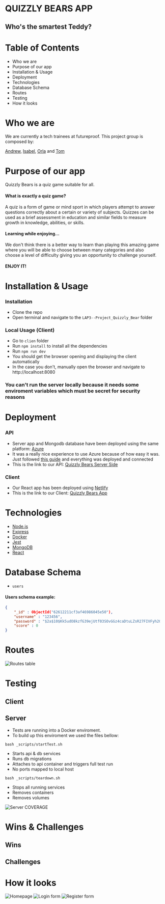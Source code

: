 # QUIZZLY BEARS APP
## Who's the smartest Teddy?

# Table of Contents

- Who we are
- Purpose of our app
- Installation & Usage
- Deployment
- Technologies
- Database Schema
- Routes
- Testing
- How it looks


# **Who we are**

We are currently a tech trainees at futureproof. This project group is composed by:

[Andrew](https://github.com/nottnottloop), [Isabel](https://github.com/neifors), [Orla](https://github.com/orlasinclair) and [Tom](https://github.com/Graingertom)


# **Purpose of our app**

Quizzly Bears is a quiz game suitable for all.

#### What is exactly a quiz game?

A quiz is a form of game or mind sport in which players attempt to answer questions correctly about a certain or variety of subjects. Quizzes can be used as a brief assessment in education and similar fields to measure growth in knowledge, abilities, or skills. 

#### Learning while enjoying...

We don't think there is a better way to learn than playing this amazing game where you will be able to choose between many categories and also choose a level of difficulty giving you an opportunity to challenge yourself.

#### ENJOY IT!


# **Installation & Usage**

### Installation

- Clone the repo
- Open terminal and navigate to the `LAP3--Project_Quizzly_Bear` folder

### Local Usage (Client)

- Go to `clien` folder
- Run `npm install` to install all the dependencies
- Run `npm run dev`
- You should get the browser opening and displaying the client automatically
- In the case you don't, manually open the browser and navigate to http://localhost:8080

### You can't run the server locally because it needs some enviroment variables which must be secret for security reasons

# **Deployment**

### API

- Server app and Mongodb database have been deployed using the same platform: [Azure](https://azure.microsoft.com/en-gb/)
- It was a really nice experience to use Azure because of how easy it was. Just followed [this guide](https://dev.to/bjhaid_93/deploy-a-node-js-express-mongodb-api-to-azure-app-service-via-visual-studio-code-58ln) and everything was deployed and connected
- This is the link to our API: [Quizzly Bears Server Side](https://quizzlybears.azurewebsites.net/)

### Client

- Our React app has been deployed using [Netlify](https://www.netlify.com/)
- This is the link to our Client: [Quizzly Bears App](https://quizzly-bear.netlify.app/)

# **Technologies**

- [Node.js](https://nodejs.org/)
- [Express](https://expressjs.com/)
- [Docker](https://docker.com/)
- [Jest](https://jestjs.io/)
- [MongoDB](https://www.mongodb.com/)
- [React](https://reactjs.org/)

# **Database Schema**

- `users`

#### Users schema example:

```json
{
	"_id" : ObjectId("62612211cf3af46986045e50"),
	"username" : "123456",
	"password" : "$2a$10$Kk5udO8kzfG39ejUtf03SOvGGz4caDtuLZsR27FIVFyh2Qx.Tlf/u",
	"score" : 0
}
```


# **Routes**

![Routes table](https://i.ibb.co/xY4D6HW/2022-04-21-2.png)


# **Testing**

## Client

## Server

- Tests are running into a Docker enviroment.
- To build up this enviroment we used the files bellow:

`bash _scripts/startTest.sh`

- Starts api & db services
- Runs db migrations
- Attaches to api container and triggers full test run
- No ports mapped to local host 

`bash _scripts/teardown.sh`

- Stops all running services
- Removes containers
- Removes volumes


![Server COVERAGE](https://i.ibb.co/pQwc4Vz/2022-04-20-5.png)

# **Wins & Challenges**

## Wins

## Challenges

# **How it looks**

![Homepage](https://i.ibb.co/25Hpzny/2022-04-21-3.png) ![Login form](https://i.ibb.co/6JPcmhc/2022-04-21-4.png) ![Register form](https://i.ibb.co/cJkHN9C/2022-04-21-5.png)
